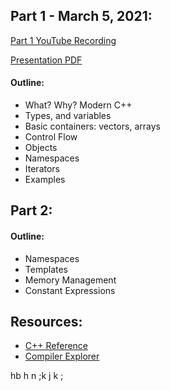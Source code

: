 ## Part 1  - March 5, 2021:

[Part 1 YouTube Recording](https://www.youtube.com/watch?v=tF7lbAdR0FU)

[Presentation PDF](https://github.com/ahmadbeirkdar/talks-workshops/blob/main/RU-DSC-Intro%20to%20cpp/Part%201.pdf)
#### Outline:
* What? Why? Modern C++
* Types, and variables
* Basic containers: vectors, arrays
* Control Flow
* Objects
* Namespaces
* Iterators
* Examples

## Part 2:

#### Outline:
* Namespaces
* Templates
* Memory Management
* Constant Expressions

## Resources:
* [C++ Reference](https://en.cppreference.com/w/)
* [Compiler Explorer](https://godbolt.org)

hb h n ;k j  k ;
 